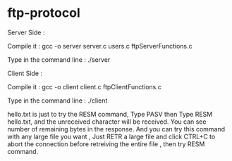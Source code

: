 # ftp-protocol

Server Side :

Compile it : gcc -o server server.c users.c ftpServerFunctions.c

Type in the command line : ./server




Client Side :

Compile it : gcc -o client client.c ftpClientFunctions.c

Type in the command line : ./client <ip-address of the server>




hello.txt is just to try the RESM command, Type PASV then Type RESM hello.txt, and the unreceived character will be received.
You can see number of remaining bytes in the response. 
And you can try this command with any large file you want , Just RETR a large file and click CTRL+C to abort the connection before retreiving the entire file , then try RESM command.

